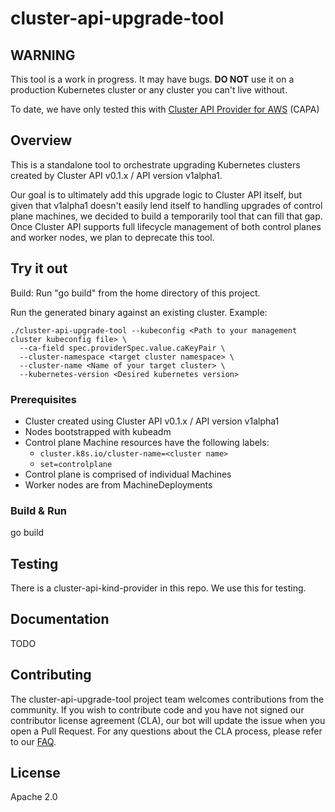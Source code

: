 # cluster-api-upgrade-tool

## WARNING

This tool is a work in progress. It may have bugs. **DO NOT** use it on a production Kubernetes cluster or any cluster you can't live without.

To date, we have only tested this with [Cluster API Provider for AWS](http://github.com/kubernetes-sigs/cluster-api-provider-aws) (CAPA)

## Overview

This is a standalone tool to orchestrate upgrading Kubernetes clusters created by Cluster API v0.1.x / API version v1alpha1.

Our goal is to ultimately add this upgrade logic to Cluster API itself, but given that v1alpha1 doesn't easily lend itself to
handling upgrades of control plane machines, we decided to build a temporarily tool that can fill that gap. Once Cluster API
supports full lifecycle management of both control planes and worker nodes, we plan to deprecate this tool.

## Try it out

Build: Run "go build" from the home directory of this project.

Run the generated binary against an existing cluster.
Example:

````
./cluster-api-upgrade-tool --kubeconfig <Path to your management cluster kubeconfig file> \
  --ca-field spec.providerSpec.value.caKeyPair \
  --cluster-namespace <target cluster namespace> \
  --cluster-name <Name of your target cluster> \
  --kubernetes-version <Desired kubernetes version>
````

### Prerequisites

* Cluster created using Cluster API v0.1.x / API version v1alpha1
* Nodes bootstrapped with kubeadm
* Control plane Machine resources have the following labels:
  * `cluster.k8s.io/cluster-name=<cluster name>`
  * `set=controlplane`
* Control plane is comprised of individual Machines
* Worker nodes are from MachineDeployments

### Build & Run

go build

## Testing

There is a cluster-api-kind-provider in this repo. We use this for testing.

## Documentation

TODO

## Contributing

The cluster-api-upgrade-tool project team welcomes contributions from the community. If you wish to contribute code and you have not signed our contributor license agreement (CLA), our bot will update the issue when you open a Pull Request. For any questions about the CLA process, please refer to our [FAQ](https://cla.vmware.com/faq).

## License
Apache 2.0
